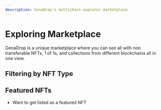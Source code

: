 ```yaml
---
description: GenaDrop's multichain explorer marketplace
---
```


# Exploring Marketplace

GenaDrop is a unique marketplace where you can see all  with non transferable NFTs, 1 of 1s, and collections from different blockchains all in one view.&#x20;

## Filtering by NFT Type



## Featured NFTs

* Want to get listed as a featured NFT


